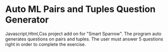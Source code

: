 
# Auto ML Pairs and Tuples Question Generator 

Javascript,Html,Css project add on for "Smart Sparrow". 
The program auto generates questions on pairs and tuples.
The user must answer 5 questions right in order to complete the exercise.
